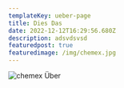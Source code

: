 ```yaml
---
templateKey: ueber-page
title: Dies Das
date: 2022-12-12T16:29:56.680Z
description: adsvdsvsd
featuredpost: true
featuredimage: /img/chemex.jpg
---
```

![chemex](/img/chemex.jpg)
Über